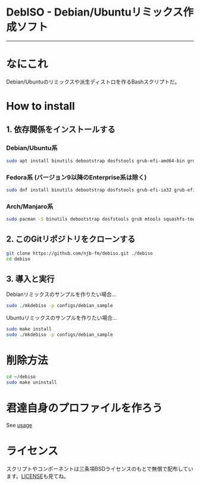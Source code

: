 # DebISO - Debian/Ubuntuリミックス作成ソフト
----
# なにこれ
Debian/Ubuntuのリミックスや派生ディストロを作るBashスクリプトだ。

# How to install
## 1. 依存関係をインストールする
### Debian/Ubuntu系
```bash
sudo apt install binutils debootstrap dosfstools grub-efi-amd64-bin grub-efi-ia32-bin grub-pc-bin mtools squashfs-tools unzip xorriso
```

### Fedora系 (バージョン9以降のEnterprise系は除く)
```bash
sudo dnf install binutils debootstrap dosfstools grub-efi-ia32 grub-efi-x64 grub-pc mtools squashfs-tools unzip xorriso
```

### Arch/Manjaro系
```bash
sudo pacman -S binutils debootstrap dosfstools grub mtools squashfs-tools unzip xorriso
```

## 2. このGitリポジトリをクローンする
```bash
git clone https://github.com/njb-fm/debiso.git ./debiso
cd debiso
```

## 3. 導入と実行
Debianリミックスのサンプルを作りたい場合…
```bash
sudo ./mkdebiso -p configs/debian_sample
```

Ubuntuリミックスのサンプルを作りたい場合…
```bash
sudo make install
sudo ./mkdebiso -p configs/debian_sample
```

# 削除方法
```bash
cd ~/debiso
sudo make uninstall
```

# 君達自身のプロファイルを作ろう
See [usage](https://github.com/njb-fm/debiso/wiki/usage)

# ライセンス
スクリプトやコンポーネントは三条項BSDライセンスのもとで無償で配布しています。[LICENSE](LICENSE)も見てね。
